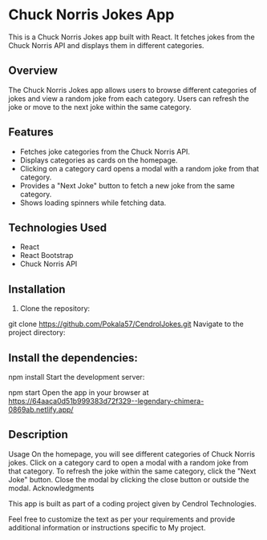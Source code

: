 # Chuck Norris Jokes App

This is a Chuck Norris Jokes app built with React. It fetches jokes from the Chuck Norris API and displays them in different categories.

## Overview

The Chuck Norris Jokes app allows users to browse different categories of jokes and view a random joke from each category. Users can refresh the joke or move to the next joke within the same category.

## Features

- Fetches joke categories from the Chuck Norris API.
- Displays categories as cards on the homepage.
- Clicking on a category card opens a modal with a random joke from that category.
- Provides a "Next Joke" button to fetch a new joke from the same category.
- Shows loading spinners while fetching data.

## Technologies Used

- React
- React Bootstrap
- Chuck Norris API

## Installation

1. Clone the repository:


git clone  https://github.com/Pokala57/CendrolJokes.git
Navigate to the project directory:



## Install the dependencies:


npm install
Start the development server:


npm start
Open the app in your browser at https://64aaca0d51b999383d72f329--legendary-chimera-0869ab.netlify.app/


## Description
Usage On the homepage, you will see different categories of Chuck Norris jokes.
Click on a category card to open a modal with a random joke from that category.
To refresh the joke within the same category, click the "Next Joke" button.
Close the modal by clicking the close button or outside the modal.
Acknowledgments

This app is built as part of a coding project given by Cendrol Technologies.



Feel free to customize the text as per your requirements and provide additional information or instructions specific to My project.




